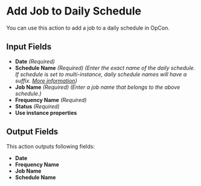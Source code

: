 # Add Job to Daily Schedule

You can use this action to add a job to a daily schedule in OpCon.

## Input Fields

- **Date** *(Required)*
- **Schedule Name** *(Required)* *(Enter the exact name of the daily schedule. If schedule is set to multi-instance, daily schedule names will have a suffix. [More information](https://help.smatechnologies.com/opcon/core/operations/schedule-names#multi-instance-schedules))*
- **Job Name** *(Required)* *(Enter a job name that belongs to the above schedule.)*
- **Frequency Name** *(Required)*
- **Status** *(Required)*
- **Use instance properties**

## Output Fields

This action outputs following fields:

- **Date**
- **Frequency Name**
- **Job Name**
- **Schedule Name**
